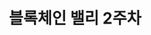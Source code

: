 ---
layout: post
title: "블록체인 밸리 2주차"
categories:
  - Blockchain
tags:
  - 
last_modified_at: 2025-09-03
---